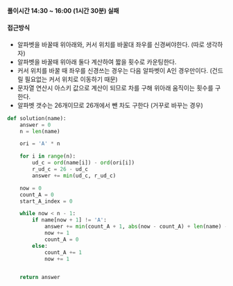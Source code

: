 #### 풀이시간 14:30 ~ 16:00 (1시간 30분) 실패

#### 접근방식
- 알파벳을 바꿀때 위아래와, 커서 위치를 바꿀대 좌우를 신경써야한다. (따로 생각하자)
- 알파벳을 바꿀때 위아래 둘다 계산하여 짧을 횟수로 카운팅한다.
- 커서 위치를 바꿀 때 좌우를 신경쓰는 경우는 다음 알파벳이 A인 경우만이다. (건드릴 필요없는 커서 위치로 이동하기 때문)
- 문자열 연산시 아스키 값으로 계산이 되므로 차를 구해 위아래 움직이는 횟수를 구한다.
- 알파벳 갯수는 26개이므로 26개에서 뺀 차도 구한다 (거꾸로 바꾸는 경우)

```python
def solution(name):
    answer = 0
    n = len(name)

    ori = 'A' * n

    for i in range(n):
        ud_c = ord(name[i]) - ord(ori[i])
        r_ud_c = 26 - ud_c
        answer += min(ud_c, r_ud_c)

    now = 0
    count_A = 0
    start_A_index = 0

    while now < n - 1:
        if name[now + 1] != 'A':
            answer += min(count_A + 1, abs(now - count_A) + len(name) - now - 1)
            now += 1
            count_A = 0
        else:
            count_A += 1
            now += 1


    return answer
```